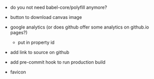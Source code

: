 - do you not need babel-core/polyfill anymore?
- button to download canvas image

- google analytics (or does github offer some analytics on github.io pages?)
    - put in property id
- add link to source on github
- add pre-commit hook to run production build
- favicon
